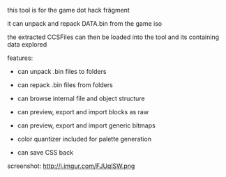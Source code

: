 ﻿this tool is for the game dot hack frägment

it can unpack and repack DATA.bin from the game iso

the extracted CCSFiles can then be loaded into the tool and its containing data explored


features:

- can unpack .bin files to folders

- can repack .bin files from folders

- can browse internal file and object structure

- can preview, export and import blocks as raw

- can preview, export and import generic bitmaps

- color quantizer included for palette generation

- can save CSS back


screenshot: http://i.imgur.com/FJUqlSW.png